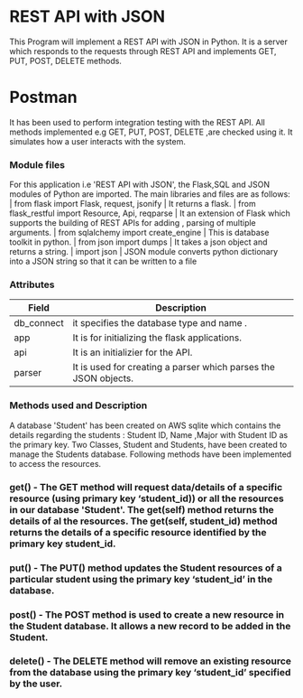 # REST API with JSON
This Program will implement a REST API with JSON in Python. It is a server which responds to the requests through REST API and implements GET, PUT, POST, DELETE methods.

# Postman
It has been used to perform integration testing with the REST API. All methods implemented e.g GET, PUT, POST, DELETE ,are checked using it. It simulates how a user interacts with the system.

### Module files
For this application i.e 'REST API with JSON', the Flask,SQL and JSON modules of Python are imported. The main libraries and files are as follows:
| from flask import Flask, request, jsonify | It returns a flask.
| from flask_restful import Resource, Api, reqparse | It an extension of Flask which supports the building of REST APIs for adding , parsing of multiple arguments.
| from sqlalchemy import create_engine | This is database toolkit in python.
| from json import dumps | It takes a json object and returns a string.
| import json | JSON module converts python dictionary into a JSON string so that it can be written to a file


### Attributes

| **Field** | **Description** |
| --------- | --------------- |
| db_connect | it  specifies the database type and name .
| app | It is for initializing the flask applications.
| api  | It is an initializier for the API.
| parser  | It is used for creating a parser which parses the JSON objects.


### Methods used and Description
A database 'Student' has been created on AWS sqlite which contains the details regarding the students : Student ID, Name ,Major with Student ID as the primary key. Two Classes, Student and Students, have been created to manage the Students database.  Following methods have been implemented to access the resources.


### get() - The GET method will request data/details of a specific resource (using primary key ‘student_id)) or all the resources in our database 'Student'. The get(self) method returns the details of al the resources. The get(self, student_id) method returns the details of a specific resource identified by the primary key student_id.

### put() - The PUT() method updates the Student resources of a particular student using the primary key ‘student_id’ in the database.

### post() - The POST method is used to create a new resource in the Student database. It allows a new record to be added in the Student.

### delete() - The DELETE method will remove an existing resource from the database using the primary key ‘student_id’ specified by the user.
